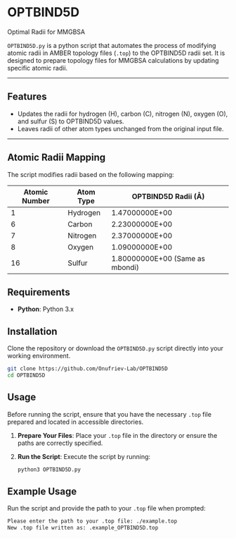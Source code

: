 # OPTBIND5D
Optimal Radii for MMGBSA


`OPTBIND5D.py` is a python script that automates the process of modifying atomic radii in AMBER topology files (`.top`) to the OPTBIND5D radii set. It is designed to prepare topology files for MMGBSA calculations by updating specific atomic radii.

---

## Features

- Updates the radii for hydrogen (H), carbon (C), nitrogen (N), oxygen (O), and sulfur (S) to OPTBIND5D values.
- Leaves radii of other atom types unchanged from the original input file.


---

## Atomic Radii Mapping

The script modifies radii based on the following mapping:

| Atomic Number | Atom Type  | OPTBIND5D Radii (Å)      |
|---------------|------------|--------------------------|
| 1             | Hydrogen   | 1.47000000E+00          |
| 6             | Carbon     | 2.23000000E+00          |
| 7             | Nitrogen   | 2.37000000E+00          |
| 8             | Oxygen     | 1.09000000E+00          |
| 16            | Sulfur     | 1.80000000E+00 (Same as mbondi) |


## Requirements

- **Python**: Python 3.x


## Installation

Clone the repository or download the `OPTBIND5D.py` script directly into your working environment.

```bash
git clone https://github.com/Onufriev-Lab/OPTBIND5D
cd OPTBIND5D
```

## Usage

Before running the script, ensure that you have the necessary `.top` file prepared and located in accessible directories.

1. **Prepare Your Files**: Place your `.top` file in the directory or ensure the paths are correctly specified.
2. **Run the Script**: Execute the script by running:

   ```bash
   python3 OPTBIND5D.py
   ```

## Example Usage

Run the script and provide the path to your `.top` file when prompted:

```bash
Please enter the path to your .top file: ./example.top
New .top file written as: .example_OPTBIND5D.top
